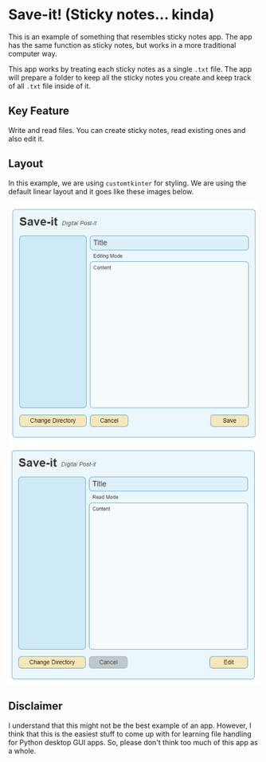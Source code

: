 # Save-it! (Sticky notes... kinda)

This is an example of something that resembles sticky notes app.
The app has the same function as sticky notes, but works in a more traditional computer way.

This app works by treating each sticky notes as a single `.txt` file.
The app will prepare a folder to keep all the sticky notes you create and keep track of all `.txt` file inside of it.

## Key Feature

Write and read files. You can create sticky notes, read existing ones and also edit it.

## Layout

In this example, we are using `customtkinter` for styling. We are using the default linear layout and it goes like these images below.

![Save-it Layout 1](state1.PNG)
![Save-it Layout 2](state2.PNG)

## Disclaimer

I understand that this might not be the best example of an app.
However, I think that this is the easiest stuff to come up with for learning file handling for Python desktop GUI apps.
So, please don't think too much of this app as a whole.